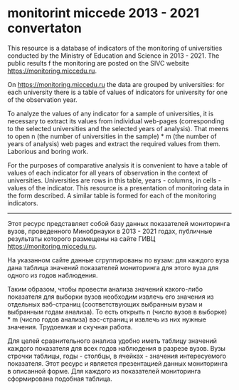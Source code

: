 # monitorint miccede 2013 - 2021 convertaton

This resource is a database of indicators of the monitoring of universities conducted by the Ministry of Education and Science in 2013 - 2021. The public results f the monitoring are posted on the SIVC website https://monitoring.miccedu.ru. 

On https://monitoring.miccedu.ru the data are grouped by universities: for each university there is a table of values of indicators for university for one of the observation year. 

To analyze the values of any indicator for a sample of universities, it is necessary to extract its values from individual web-pages (corresponding to the selected universities and the selected years of analysis). That meens to open n (the number of universities in the sample) * m (the number of years of analysis) web pages and extract the required values from them. Laborious and boring work.

For the purposes of comparative analysis it is convenient to have a table of values of each indicator for all years of observation in the context of universities. Universities are rows in this table, years - columns, in cells - values of the indicator. This resource is a presentation of monitoring data in the form described. A similar table is formed for each of the monitoring indicators.

-----------

Этот ресурс представляет собой базу данных показателей мониторинга вузов, проведенного Минобрнауки в 2013 - 2021 годах, публичные результаты которого размещены на сайте ГИВЦ https://monitoring.miccedu.ru. 

На указанном сайте данные сгруппированы по вузам: для каждого вуза дана таблица значений показателей мониторинга для этого вуза для одного из годов наблюдения. 

Таким образом, чтобы провести анализа значений какого-либо показателя для выборки вузов необходим извлечь его значения из отдельных вэб-страниц (соответствующих выбранным вузам и выбранным годам анализа). То есть открыть n (число вузов в выборке) * m (число годов анализа) вэс-страниц и извлечь из них нужные значения. Трудоемкая и скучная работа.

Для целей сравнительного анализа удобно иметь таблицу значений каждого показателя для всех годов наблюдения в разрезе вузов. Вузы строчки таблицы, годы - столбцы, в ячейках - значения интересуемого показателя. Этот ресурс и является презентацией данных мониторинга в описанной форме. Для каждого из показателей мониторинга сформирована подобная таблица.
